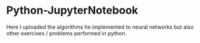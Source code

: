 # Python-JupyterNotebook

Here I uploaded the algorithms he implemented to neural networks but also other exercises / problems performed in python.
